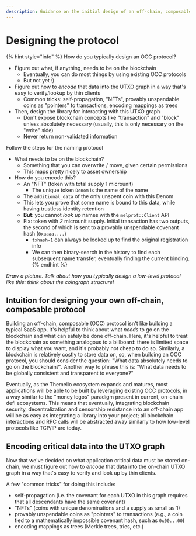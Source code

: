 ```yaml
---
description: Guidance on the initial design of an off-chain, composable protocol.
---
```


# Designing the protocol

{% hint style="info" %}
How do you typically design an OCC protocol?

* Figure out what, if anything, needs to be on the blockchain
  * Eventually, you can do most things by using existing OCC protocols
  * But not yet :)
* Figure out how to _encode_ that data into the UTXO graph in a way that's easy to verify/lookup by thin clients
  * Common tricks: self-propagation, "NFTs", provably unspendable coins as "pointers" to transactions, encoding mappings as trees
* Then, design the library for interacting with this UTXO graph
  * Don't expose blockchain concepts like "transaction" and "block" unless absolutely necessary (usually, this is only necessary on the "write" side)
  * Never return non-validated information

Follow the steps for the naming protocol

* What needs to be on the blockchain?
  * Something that you can overwrite / move, given certain permissions
  * This maps pretty nicely to asset ownership
* How do you encode this?
  * An "NFT" (token with total supply 1 microunit)
    * The unique token `Denom` is the name of the name
  * The `additional_data` of the only unspent coin with this Denom
  * This lets you prove that some name is bound to this data, while having trustless identity retention
  * **But**: you cannot _look up_ names with the `melprot::Client` API
  * Fix: token with _2_ microunit supply. Initial transaction has two outputs, the second of which is sent to a provably unspendable covenant hash (`0xaaaa....`)
    * `txhash-1` can always be looked up to find the original registration info
    * We can then binary-search in the history to find each subsequent name transfer, eventually finding the current binding.
{% endhint %}

_Draw a picture. Talk about how you typically design a low-level protocol like this: think about the coingraph structure!_



## Intuition for designing your own off-chain, composable protocol

Building an off-chain, composable (OCC) protocol isn't like building a typical SaaS app. It's helpful to think about what _needs_ to go on the blockchain and what can safely be done off-chain. Here, it's helpful to treat the blockchain as something analogous to a billboard: there is limited space to display what you want, and it's probably not cheap to do so. Similarly, a blockchain is relatively costly to store data on, so, when building an OCC protocol, you should consider the question: "What data absolutely needs to go on the blockchain?". Another way to phrase this is: "What data needs to be globally consistent and transparent to everyone?"

Eventually, as the Themelio ecosystem expands and matures, most applications will be able to be built by leveraging existing OCC protocols, in a way similar to the "money legos" paradigm present in current, on-chain defi ecosystems. This means that eventually, integrating blockchain security, decentralization and censorship resistance into an off-chain app will be as easy as integrating a library into your project; all blockchain interactions and RPC calls will be abstracted away similarly to how low-level protocols like TCP/IP are today.

## Encoding critical data into the UTXO graph

Now that we've decided on what application critical data must be stored on-chain, we must figure out how to _encode_ that data into the on-chain UTXO graph in a way that's easy to verify and look up by thin clients.

A few "common tricks" for doing this include:

* self-propagation (i.e. the covenant for each UTXO in this graph requires that all descendants have the same covenant)
* "NFTs" (coins with unique denominations and a supply as small as 1)
* provably unspendable coins as "pointers" to transactions (e.g., a coin tied to a mathematically impossible covenant hash, such as `0x00...00`)
* encoding mappings as trees (Merkle trees, tries, etc.)
